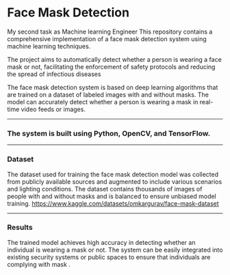 # Face Mask Detection
My second task as Machine learning Engineer
This repository contains a comprehensive implementation of a face mask detection system using machine learning techniques.

The project aims to automatically detect whether a person is wearing a face mask or not, facilitating the enforcement of safety protocols and reducing the spread of infectious diseases

The face mask detection system is based on deep learning algorithms that are trained on a dataset of labeled images with and without masks. The model can accurately detect whether a person is wearing a mask in real-time video feeds or images.

---

### The system is built using Python, OpenCV, and TensorFlow.

---

### Dataset

The dataset used for training the face mask detection model was collected from publicly available sources and augmented to include various scenarios and lighting conditions. The dataset contains thousands of images of people with and without masks and is balanced to ensure unbiased model training.
https://www.kaggle.com/datasets/omkargurav/face-mask-dataset

---

### Results

The trained model achieves high accuracy in detecting whether an individual is wearing a mask or not. The system can be easily integrated into existing security systems or public spaces to ensure that individuals are complying with mask .

